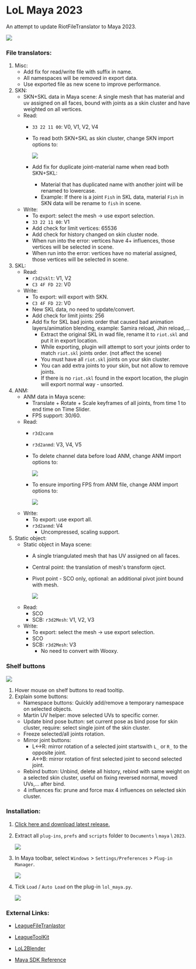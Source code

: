 # LoL Maya 2023
An attempt to update RiotFileTranslator to Maya 2023.

![](https://i.imgur.com/cRpMpYt.gif)


### File translators:
1. Misc:
    - Add fix for read/write file with suffix in name.
    - All namespaces will be removed in export data. 
    - Use exported file as new scene to improve performance.
2. SKN: 
    - SKN+SKL data in Maya scene: A single mesh that has material and uv assigned on all faces, bound with joints as a skin cluster and have weighted on all vertices.
    - Read: 
        - `33 22 11 00`: V0, V1, V2, V4
        - To read both SKN+SKL as skin cluster, change SKN import options to:
        
            ![](https://i.imgur.com/UiNIMul.png)

        - Add fix for duplicate joint-material name when read both SKN+SKL: 
            - Material that has duplicated name with another joint will be renamed to lowercase. 
            - Example: If there is a joint `Fish` in SKL data, material `Fish` in SKN data will be rename to `fish` in scene.
    - Write: 
        - To export: select the mesh -> use export selection.
        - `33 22 11 00`: V1
        - Add check for limit vertices: 65536 
        - Add check for history changed on skin cluster node.
        - When run into the error: vertices have 4+ influences, those vertices will be selected in scene.
        - When run into the error: vertices have no material assigned, those vertices will be selected in scene.
3. SKL:
    - Read: 
        - `r3d2sklt`: V1, V2
        - `C3 4F FD 22`: V0
    - Write:
        - To export: will export with SKN.
        - `C3 4F FD 22`: V0 
        - New SKL data, no need to update/convert.
        - Add check for limit joints: 256
        - Add fix for SKL bad joints order that caused bad animation layers/animation blending, example: Samira reload, Jhin reload,...
            - Extract the original SKL in wad file, rename it to `riot.skl` and put it in export location.
            - While exporting, plugin will attempt to sort your joints order to match `riot.skl` joints order. (not affect the scene)
            - You must have all `riot.skl` joints on your skin cluster.
            - You can add extra joints to your skin, but not allow to remove joints.
            - If there is no `riot.skl` found in the export location, the plugin will export normal way - unsorted.
4. ANM:
    - ANM data in Maya scene: 
        - Translate + Rotate + Scale keyframes of all joints, from time 1 to end time on Time Slider.
        - FPS support: 30/60.
    - Read: 
        - `r3d2canm`
        - `r3d2anmd`: V3, V4, V5
        - To delete channel data before load ANM, change ANM import options to:
        
            ![](https://i.imgur.com/BWnCj2T.png)

        - To ensure importing FPS from ANM file, change ANM import options to:
            
            ![](https://i.imgur.com/2hJvlGt.png)
    - Write:
        - To export: use export all.
        - `r3d2anmd`: V4 
            - Uncompressed, scaling support.
5. Static object:
    - Static object in Maya scene: 
        - A single triangulated mesh that has UV assigned on all faces. 
        - Central point: the translation of mesh's transform oject.
        - Pivot point - SCO only, optional: an additional pivot joint bound with mesh.
            
            ![](https://i.imgur.com/XZFvV3V.png)
    - Read:
        - SCO 
        - SCB: `r3d2Mesh`: V1, V2, V3
    - Write:
        - To export: select the mesh -> use export selection.
        - SCO
        - SCB: `r3d2Mesh`: V3 
            - No need to convert with Wooxy.


### Shelf buttons
![](https://i.imgur.com/G3udngk.png)
1. Hover mouse on shelf buttons to read tooltip.
2. Explain some buttons:
    - Namespace buttons: Quickly add/remove a temporary namespace on selected objects.
    - Martin UV helper: move selected UVs to specific corner.
    - Update bind pose button: set current pose as bind pose for skin cluster, require: select single joint of the skin cluster.
    - Freeze selected/all joints rotation.
    - Mirror joint buttons:
        - L<->R: mirror rotation of a selected joint startswith `L_` or `R_` to the opposite joint.
        - A<->B: mirror rotation of first selected joint to second selected joint.
    - Rebind button: Unbind, delete all history, rebind with same weight on a selected skin cluster, useful on fixing reversed normal, moved UVs,... after bind.
    - 4 influences fix: prune and force max 4 influences on selected skin cluster.


### Installation:
1. [Click here and download latest release.](https://github.com/tarngaina/lol_maya/releases)


2. Extract all `plug-ins`, `prefs` and `scripts` folder to `Documents` \ `maya` \ `2023`.

    ![](https://i.imgur.com/OuXcoD7.png)

3. In Maya toolbar, select `Windows` > `Settings/Preferences` > `Plug-in Manager`.

    ![](https://i.imgur.com/fawHenl.png)

4. Tick `Load` / `Auto Load` on the plug-in `lol_maya.py`.

    ![](https://i.imgur.com/D0Za7BU.png)



### External Links:

- [LeagueFileTranlastor](https://github.com/LoL-Fantome/LeagueFileTranslator)

- [LeagueToolKit](https://github.com/LoL-Fantome/LeagueToolkit)

- [LoL2Blender](https://github.com/WorldSEnder/LoL2Blender)

- [Maya SDK Reference](https://help.autodesk.com/cloudhelp/2023/ENU/Maya-SDK/cpp_ref/modules.html)
